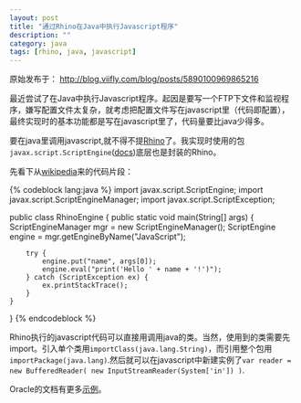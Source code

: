```yaml
---
layout: post
title: "通过Rhino在Java中执行Javascript程序"
description: ""
category: java
tags: [rhino, java, javascript]
---
```


原始发布于： http://blog.viifly.com/blog/posts/5890100969865216

最近尝试了在Java中执行Javascript程序。起因是要写一个FTP下文件和监视程序，嫌写配置文件太复杂，就考虑把配置文件写在javascript里（代码即配置），最终实现时的基本功能都是写在javascript里了，代码量要比java少得多。

要在java里调用javascript,就不得不提[Rhino][1]了。我实现时使用的包`javax.script.ScriptEngine`([docs][2])底层也是封装的Rhino。


先看下从[wikipedia][3]来的代码片段：

{% codeblock lang:java %}
import javax.script.ScriptEngine;
import javax.script.ScriptEngineManager;
import javax.script.ScriptException;
    
public class RhinoEngine {
    public static void main(String[] args) {
        ScriptEngineManager mgr = new ScriptEngineManager();
        ScriptEngine engine = mgr.getEngineByName("JavaScript");
       
        try {
            engine.put("name", args[0]);
            engine.eval("print('Hello ' + name + '!')");
        } catch (ScriptException ex) {
            ex.printStackTrace();
        }    
    }
}
{% endcodeblock %}

Rhino执行的javascript代码可以直接用调用java的类。当然，使用到的类需要先import。引入单个类用`importClass(java.lang.String)`，而引用整个包用`importPackage(java.lang)`.然后就可以在javascript中新建实例了`var reader = new BufferedReader( new InputStreamReader(System['in']) )`.

Oracle的文档有更多[示例][4]。

  [1]: https://developer.mozilla.org/en-US/docs/Rhino
  [2]: http://docs.oracle.com/javase/7/docs/api/index.html?javax/script/ScriptEngine.html
  [3]: http://en.wikipedia.org/wiki/Rhino_%28JavaScript_engine%29
  [4]: http://docs.oracle.com/javase/7/docs/technotes/guides/scripting/programmer_guide/

